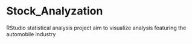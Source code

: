 # Stock_Analyzation
RStudio statistical analysis project aim to visualize analysis featuring the automobile industry
